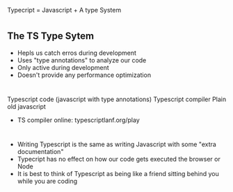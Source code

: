  Typecript = Javascript + A type System

#

 ## The TS Type Sytem
 - Hepls us catch erros during development
 - Uses "type annotations" to analyze our code
 - Only active during development 
 - Doesn't provide any performance optimization 

#

Typescript code (javascript with type annotations)
Typescript compiler
Plain old javascript
- TS compiler online: typescriptlanf.org/play

#

- Writing Typescript is the same as writing Javascript with some "extra documentation"
- Typecript has no effect on how our code gets executed the browser or Node
- It is best to think of Typescript as being like a friend sitting behind you while you are coding